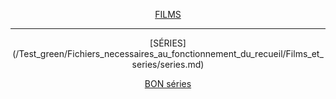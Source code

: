  <head>
        <base href="~/" />
    </head>
 
 
 <p align=center> <a href="/Fichiers_necessaires_au_fonctionnement_du_recueil/Films_et_series/films.md">
 FILMS
 </a> </p>

---

<p align=center> [SÉRIES](/Test_green/Fichiers_necessaires_au_fonctionnement_du_recueil/Films_et_series/series.md) </p>
<p align=center> <a href=/Test_green/Fichiers_necessaires_au_fonctionnement_du_recueil/Films_et_series/series.md>BON séries</a> </p>





